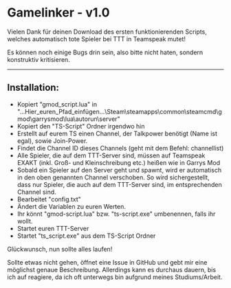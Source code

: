 # Gamelinker - v1.0

Vielen Dank für deinen Download des ersten funktionierenden Scripts, welches automatisch tote Spieler bei TTT in Teamspeak mutet!

Es können noch einige Bugs drin sein, also bitte nicht haten, sondern konstruktiv kritisieren.

--------------------------------------------------
Installation:
--------------------------------------------------

* Kopiert "gmod_script.lua" in "...Hier_euren_Pfad_einfügen...\Steam\steamapps\common\steamcmd\gmod\garrysmod\lua\autorun\server"
* Kopiert den "TS-Script" Ordner irgendwo hin
* Erstellt auf eurem TS einen Channel, der Talkpower benötigt (Name ist egal), sowie Join-Power.
* Findet die Channel ID dieses Channels (geht mit dem Befehl: channellist)
* Alle Spieler, die auf dem TTT-Server sind, müssen auf Teamspeak EXAKT (inkl. Groß- und Kleinschreibung etc.) heißen wie in Garrys Mod
* Sobald ein Spieler auf den Server geht und spawnt, wird er automatisch in den oben genannten Channel verschoben. So wird sichergestellt, dass nur Spieler, die auch auf dem TTT-Server sind, im entsprechenden Channel sind.
* Bearbeitet "config.txt"
* Ändert die Variablen zu euren Werten.
* Ihr könnt "gmod-script.lua" bzw. "ts-script.exe" umbenennen, falls ihr wollt.
* Startet euren TTT-Server
* Startet "ts_script.exe" aus dem TS-Script Ordner

Glückwunsch, nun sollte alles laufen!

Sollte etwas nicht gehen, öffnet eine Issue in GitHub und gebt mir eine möglichst genaue Beschreibung.
Allerdings kann es durchaus dauern, bis ich auf reagiere, da ich oft unterwegs bin aufgrund meines Studiums/Arbeit.
